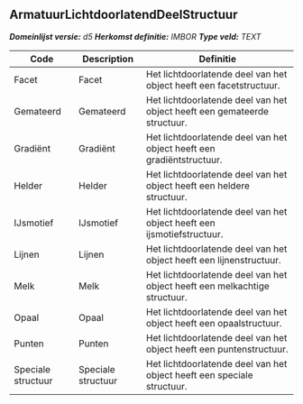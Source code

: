 ﻿## ArmatuurLichtdoorlatendDeelStructuur

*__Domeinlijst versie:__ d5*
*__Herkomst definitie:__ IMBOR*
*__Type veld:__ TEXT*

|__Code__ |__Description__ |__Definitie__	|
|	---	|	---	|   ---	| 
| Facet | Facet | Het lichtdoorlatende deel van het object heeft een facetstructuur. |
| Gemateerd | Gemateerd | Het lichtdoorlatende deel van het object heeft een gemateerde structuur. |
| Gradiënt | Gradiënt | Het lichtdoorlatende deel van het object heeft een gradiëntstructuur. |
| Helder | Helder | Het lichtdoorlatende deel van het object heeft een heldere structuur. |
| IJsmotief | IJsmotief | Het lichtdoorlatende deel van het object heeft een ijsmotiefstructuur. |
| Lijnen | Lijnen | Het lichtdoorlatende deel van het object heeft een lijnenstructuur. |
| Melk | Melk | Het lichtdoorlatende deel van het object heeft een melkachtige structuur. |
| Opaal | Opaal | Het lichtdoorlatende deel van het object heeft een opaalstructuur. |
| Punten | Punten | Het lichtdoorlatende deel van het object heeft een puntenstructuur. |
| Speciale structuur | Speciale structuur | Het lichtdoorlatende deel van het object heeft een speciale structuur. |
